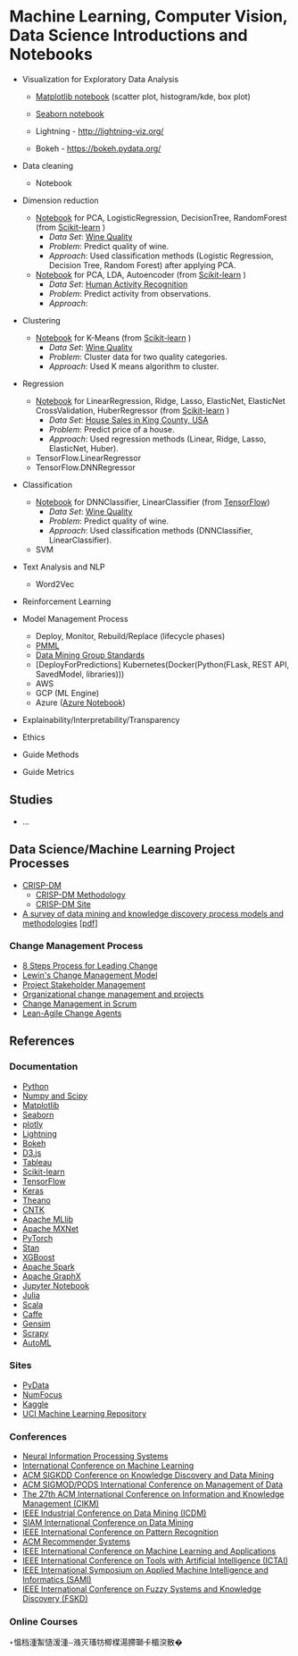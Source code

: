 ﻿# Machine Learning, Computer Vision, Data Science Introductions and Notebooks 
* Visualization
 for Exploratory Data Analysis  
  * [Matplotlib notebook](./matplotlib/ex1/example.ipynb)
 (scatter plot, histogram/kde, box plot)   
  * [Seaborn notebook](./seaborn/ex1/example.ipynb)   
 
  * Lightning - http://lightning-viz.org/
  * Bokeh - https://bokeh.pydata.org/
* Data cleaning
  * Notebook
* Dimension reduction
  * [Notebook](./learn/pca/ex1/example.ipynb) for PCA, LogisticRegression, DecisionTree, RandomForest (from [Scikit-learn](https://scikit-learn.org/) )
    * <i>Data Set</i>: [Wine Quality](https://archive.ics.uci.edu/ml/datasets/wine+quality)
    * <i>Problem</i>: Predict quality of wine. 
    * <i>Approach</i>: Used classification methods (Logistic Regression, Decision Tree, Random Forest) after applying PCA.
  * [Notebook](./learn/pca/ex2/example.ipynb) for PCA, LDA, Autoencoder (from [Scikit-learn](https://scikit-learn.org/) )
    * <i>Data Set</i>: [Human Activity Recognition](https://archive.ics.uci.edu/ml/datasets/Human+Activity+Recognition+Using+Smartphones)
    * <i>Problem</i>: Predict activity from observations. 
    * <i>Approach</i>: 
* Clustering

  * [Notebook](./learn/clustering/ex1/example.ipynb) for K-Means (from [Scikit-learn](https://scikit-learn.org/) )
    * <i>Data Set</i>: [Wine Quality](https://archive.ics.uci.edu/ml/datasets/wine+quality)
    * <i>Problem</i>: Cluster data for two quality categories. 
    * <i>Approach</i>: Used K means algorithm to cluster.  
* Regression
 
  * [Notebook](./learn/regression/ex1/example.ipynb) for LinearRegression, Ridge, Lasso, ElasticNet, ElasticNet CrossValidation, HuberRegressor (from [Scikit-learn](https://scikit-learn.org/) )
    * <i>Data Set</i>: [House Sales in King County, USA](https://www.kaggle.com/harlfoxem/housesalesprediction)
    * <i>Problem</i>: Predict price of a house. 
    * <i>Approach</i>: Used regression methods (Linear, Ridge, Lasso, ElasticNet, Huber). 
  * TensorFlow.LinearRegressor
  * TensorFlow.DNNRegressor
* Classification
 
  * [Notebook](./learn/classification/ex1/example.ipynb) for DNNClassifier, LinearClassifier (from [TensorFlow](https://www.tensorflow.org/))
    * <i>Data Set</i>: [Wine Quality](https://archive.ics.uci.edu/ml/datasets/wine+quality)
    * <i>Problem</i>: Predict quality of wine. 
    * <i>Approach</i>: Used classification methods (DNNClassifier, LinearClassifier).
  * SVM
* Text Analysis and NLP
  * Word2Vec
* Reinforcement Learning
 
* Model Management Process
  * Deploy, Monitor, Rebuild/Replace (lifecycle phases)
  * [PMML](https://en.wikipedia.org/wiki/Predictive_Model_Markup_Language) 
  * [Data Mining Group Standards](http://dmg.org/)
  * [DeployForPredictions] Kubernetes(Docker(Python(FLask, REST API, SavedModel, libraries)))
  * AWS
  * GCP (ML Engine)
  * Azure ([Azure Notebook](http://notebooks.azure.com))
* Explainability/Interpretability/Transparency
* Ethics
* Guide Methods
* Guide Metrics

## Studies
* ...
 

## Data Science/Machine Learning Project Processes
* [CRISP-DM](https://en.wikipedia.org/wiki/Cross-industry_standard_process_for_data_mining) 
  * [CRISP-DM Methodology](https://www.sv-europe.com/crisp-dm-methodology/)
  * [CRISP-DM Site](http://crisp-dm.eu/)
* [A survey of data mining and knowledge discovery process models and methodologies](https://www.cambridge.org/core/journals/knowledge-engineering-review/article/survey-of-data-mining-and-knowledge-discovery-process-models-and-methodologies/C2EC780B41545D44AB7F8F7BCBA8D982)
 [[pdf](https://www.researchgate.net/publication/220254274_A_survey_of_data_mining_and_knowledge_discovery_process_models_and_methodologies)]

### Change Management Process
* [8 Steps Process for Leading Change](https://www.kotterinc.com/8-steps-process-for-leading-change/)
* [Lewin's Change Management Model](https://www.mindtools.com/pages/article/newPPM_94.htm)
* [Project Stakeholder Management](https://www.pmi.org/learning/library/project-stakeholder-management-5216)
* [Organizational change management and projects](https://www.pmi.org/learning/library/organizational-change-management-projects-7457)
* [Change Management in Scrum](https://www.scrumalliance.org/community/articles/2016/august/change-management-in-scrum)
* [Lean-Agile Change Agents](https://www.scaledagileframework.com/train-lean-agile-change-agents/)

## References

### Documentation
* [Python](https://docs.python.org/3/)
* [Numpy and Scipy](https://docs.scipy.org/doc/)
* [Matplotlib](https://matplotlib.org/contents.html)
* [Seaborn](https://seaborn.pydata.org)
* [plotly](https://plot.ly/python/)
* [Lightning](http://lightning-viz.org/)
* [Bokeh](https://bokeh.pydata.org/)
* [D3.js](https://d3js.org/)
* [Tableau](https://public.tableau.com/en-us/s/)
* [Scikit-learn](https://scikit-learn.org/stable/)
* [TensorFlow](https://www.tensorflow.org/)
* [Keras](https://keras.io/)
* [Theano](https://pypi.org/project/Theano/)
* [CNTK](https://www.microsoft.com/en-us/cognitive-toolkit/)
* [Apache MLlib](https://spark.apache.org/mllib/)
* [Apache MXNet](https://github.com/apache/incubator-mxnet)
* [PyTorch](https://github.com/pytorch/pytorch)
* [Stan](https://mc-stan.org/)
* [XGBoost](https://xgboost.readthedocs.io/en/latest/)
* [Apache Spark](https://spark.apache.org/)
* [Apache GraphX](https://spark.apache.org/graphx/)
* [Jupyter Notebook](https://jupyter.org/)
* [Julia](https://julialang.org/)
* [Scala](https://scala-lang.org/)
* [Caffe](https://github.com/BVLC/caffe)
* [Gensim](https://github.com/RaRe-Technologies/gensim)
* [Scrapy](https://github.com/scrapy/scrapy)
* [AutoML](https://www.automl.org/)

### Sites
* [PyData](https://pydata.org/)
* [NumFocus](https://numfocus.org/)
* [Kaggle](https://kaggle.com/)
* [UCI Machine Learning Repository](https://archive.ics.uci.edu/ml/)

### Conferences
* [Neural Information Processing Systems](https://nips.cc/)
* [International Conference on Machine Learning](https://icml.cc/)
* [ACM SIGKDD Conference on Knowledge Discovery and Data Mining](https://www.kdd.org/)
* [ACM SIGMOD/PODS International Conference on Management of Data](http://sigmod2019.org/)
* [The 27th ACM International Conference on Information and Knowledge Management (CIKM)](http://www2.units.it/cikm2018/)
* [IEEE Industrial Conference on Data Mining (ICDM)](http://www.data-mining-forum.de/)
* [SIAM International Conference on Data Mining](https://archive.siam.org/meetings/sdm18/)
* [IEEE International Conference on Pattern Recognition](http://www.icpr2018.org/)
* [ACM Recommender Systems](https://recsys.acm.org/)
* [IEEE International Conference on Machine Learning and Applications](https://www.icmla-conference.org/)
* [IEEE International Conference on Tools with Artificial Intelligence (ICTAI)](http://ictai2018.org/)
* [IEEE International Symposium on Applied Machine Intelligence and Informatics (SAMI)](https://ieeexplore.ieee.org/xpl/conhome.jsp?punumber=1001666)
* [IEEE International Conference on Fuzzy Systems and Knowledge Discovery (FSKD)](https://ieeexplore.ieee.org/xpl/conhome.jsp?punumber=1001615)

### Online Courses

‣慍档湩䱥慥湲湩ⵧ潃灭瑵牥楖楳湯䐭瑡卡楣湥散�
